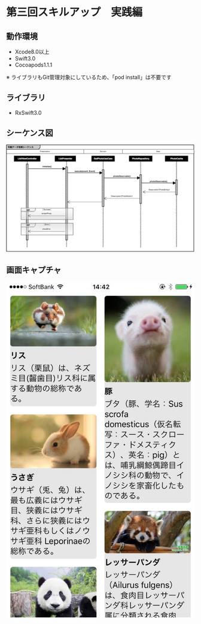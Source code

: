 # 第三回スキルアップ　実践編

## 動作環境
* Xcode8.0以上
* Swift3.0
* Cocoapods1.1.1

※ ライブラリもGit管理対象にしているため、「pod install」は不要です

## ライブラリ
* RxSwift3.0

## シーケンス図
![シーケンス図](https://github.com/stv-kenomoto/SkillUpTest-3rd/blob/master/GetPhotoSeuqence.png "")

## 画面キャプチャ
![画面キャプチャ](https://github.com/stv-kenomoto/SkillUpTest-3rd/blob/master/ScreenShot.jpg "")
